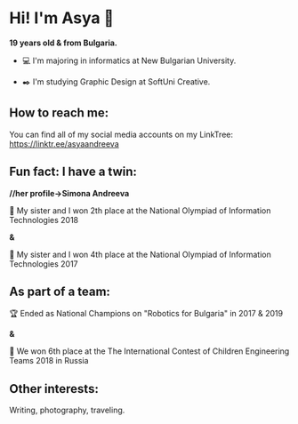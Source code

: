 # Hi! I'm Asya 👋

**19 years old & from Bulgaria.**

- :computer: I'm majoring in informatics at New Bulgarian University.

- :black_nib: I'm studying Graphic Design at SoftUni Creative.

## How to reach me:
You can find all of my social media accounts on my LinkTree: https://linktr.ee/asyaandreeva

## Fun fact: I have a twin:
**//her profile->Simona Andreeva**

:2nd_place_medal: My sister and I won 2th place at the National Olympiad of Information Technologies 2018
 
**&**
 
:medal_sports: My sister and I won 4th place at the National Olympiad of Information Technologies 2017
 
## As part of a team:

 :trophy: Ended as National Champions on "Robotics for Bulgaria" in 2017 & 2019
 
 **&**
 
:medal_sports: We won 6th place at the The International Contest of Children Engineering Teams 2018 in Russia

## Other interests:
Writing, photography, traveling.
